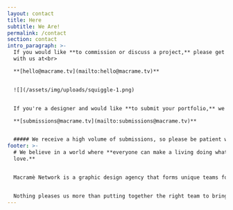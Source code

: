 ```yaml
---
layout: contact
title: Here
subtitle: We Are!
permalink: /contact
section: contact
intro_paragraph: >-
  If you would like **to commission or discuss a project,** please get in touch
  with us at<br>

  **[hello@macrame.tv](mailto:hello@macrame.tv)**


  ![](/assets/img/uploads/squiggle-1.png)


  If you're a designer and would like **to submit your portfolio,** we would love to hear from you at<br>

  **[submissions@macrame.tv](mailto:submissions@macrame.tv)**


  ##### We receive a high volume of submissions, so please be patient while waiting to hear back from us.
footer: >-
  # We believe in a world where **everyone can make a living doing what they
  love.**


  Macramè Network is a graphic design agency that forms unique teams for each new brief, drawing on an extensive network of skilled professionals.


  Nothing pleases us more than putting together the right team to bring a project to life.
---
```

